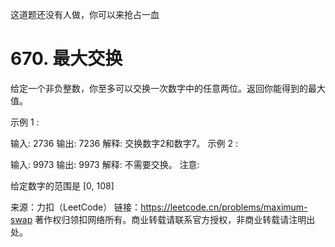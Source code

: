 这道题还没有人做，你可以来抢占一血
# 670. 最大交换

给定一个非负整数，你至多可以交换一次数字中的任意两位。返回你能得到的最大值。

示例 1 :

输入: 2736
输出: 7236
解释: 交换数字2和数字7。
示例 2 :

输入: 9973
输出: 9973
解释: 不需要交换。
注意:

给定数字的范围是 [0, 108]


来源：力扣（LeetCode）
链接：https://leetcode.cn/problems/maximum-swap
著作权归领扣网络所有。商业转载请联系官方授权，非商业转载请注明出处。